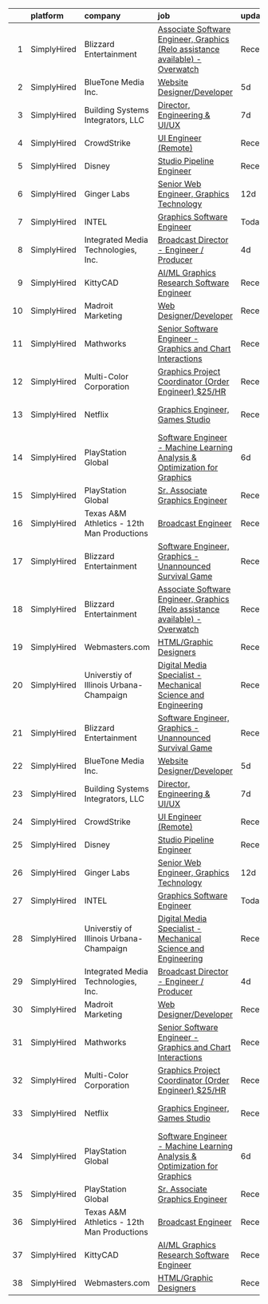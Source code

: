 

|    | platform    | company                                    | job                                                                                                                                                                                        | update_time   | location            |
|---:|:------------|:-------------------------------------------|:-------------------------------------------------------------------------------------------------------------------------------------------------------------------------------------------|:--------------|:--------------------|
|  1 | SimplyHired | Blizzard Entertainment                     | [Associate Software Engineer, Graphics (Relo assistance available) - Overwatch](https://www.simplyhired.com/job/JwATJeNSdxmGexly0zyfP4dg5tLfk1izCoBk20ZQiSi490-cxSHmGQ?q=graphic+engineer) | Recently      | Irvine, CA          |
|  2 | SimplyHired | BlueTone Media Inc.                        | [Website Designer/Developer](https://www.simplyhired.com/job/B2bQgoHlPA8JI8amW7hR7VAxetUjCEln6sL6j6CjRT708i-Zsf0aMA?q=graphic+engineer)                                                    | 5d            | Wilmington, NC      |
|  3 | SimplyHired | Building Systems Integrators, LLC          | [Director, Engineering & UI/UX](https://www.simplyhired.com/job/4mg4V-odvgF6hLn8598JjviA3cEgP9Yn1KMRr4GXEF75Kn_bgbhZcQ?q=graphic+engineer)                                                 | 7d            | Euless, TX          |
|  4 | SimplyHired | CrowdStrike                                | [UI Engineer (Remote)](https://www.simplyhired.com/job/iAoCyFQPg5Y2ELp3oq0omBdU2eD3t_w4v09zURveEbN3CczIywDvmA?q=graphic+engineer)                                                          | Recently      | Remote              |
|  5 | SimplyHired | Disney                                     | [Studio Pipeline Engineer](https://www.simplyhired.com/job/ryavIwEDGW2wlYKgC5hVx9fkhASJARIM__-Uzes2SqasljeraX5D3w?q=graphic+engineer)                                                      | Recently      | Glendale, CA        |
|  6 | SimplyHired | Ginger Labs                                | [Senior Web Engineer, Graphics Technology](https://www.simplyhired.com/job/wWgBYFLvPNtg9CiT3e8xssL31_5wW9vBz_WSHhDid0n455TTOyGTyA?q=graphic+engineer)                                      | 12d           | Remote              |
|  7 | SimplyHired | INTEL                                      | [Graphics Software Engineer](https://www.simplyhired.com/job/GL67YKa7coIo9AlurEjsxEYregoaKOHgG5CISK9z5CeuAjV5Yq50aQ?q=graphic+engineer)                                                    | Today         | Weimar, CA          |
|  8 | SimplyHired | Integrated Media Technologies, Inc.        | [Broadcast Director - Engineer / Producer](https://www.simplyhired.com/job/eRrFZ8tdInLEmf59fyGbKEJL_Fru4cTI8E_QOeuKYBIn8RvStVMhhA?q=graphic+engineer)                                      | 4d            | Los Angeles, CA     |
|  9 | SimplyHired | KittyCAD                                   | [AI/ML Graphics Research Software Engineer](https://www.simplyhired.com/job/BF5FjJGHuNQFzQz15Ehoohd2DZFeq8LmCeW744iB4EBGMgjzTwQELA?q=graphic+engineer)                                     | Recently      | Los Angeles, CA     |
| 10 | SimplyHired | Madroit Marketing                          | [Web Designer/Developer](https://www.simplyhired.com/job/2ECCZKv_yRidqYSoG3u4dtl6EIssDNlefGaCRzsDoIHb3JnxZOP6Lw?q=graphic+engineer)                                                        | Recently      | Remote              |
| 11 | SimplyHired | Mathworks                                  | [Senior Software Engineer - Graphics and Chart Interactions](https://www.simplyhired.com/job/1B4b94xmgKGMLTV8uiVi9GVcwtVP-R9wnLcJ0EpdiJWEeml_b0rVDg?q=graphic+engineer)                    | Recently      | Natick, MA          |
| 12 | SimplyHired | Multi-Color Corporation                    | [Graphics Project Coordinator (Order Engineer) $25/HR](https://www.simplyhired.com/job/kGFwnfC_AhTJF9VZ-bm_jePzVKG9eelS5TvrkpYPvxC7PLsV3WpzGA?q=graphic+engineer)                          | Recently      | Bowling Green, KY   |
| 13 | SimplyHired | Netflix                                    | [Graphics Engineer, Games Studio](https://www.simplyhired.com/job/R99sop4w15-z4eNYOl5e1cwgJA1OrxTWdlftBWBNpw8hEG9Vmc1eyw?q=graphic+engineer)                                               | Recently      | Los Angeles, CA     |
| 14 | SimplyHired | PlayStation Global                         | [Software Engineer - Machine Learning Analysis & Optimization for Graphics](https://www.simplyhired.com/job/W63Mo9gDjWeAAgXFR1oQbsXsf0ysO1XR_8Rl5d2f-T_tk1Kos9b2_g?q=graphic+engineer)     | 6d            | San Mateo, CA       |
| 15 | SimplyHired | PlayStation Global                         | [Sr. Associate Graphics Engineer](https://www.simplyhired.com/job/E0MApflob-lp_8iGGFXROERL51bcCO2s29rNMFqMkYqfw5j39WwfdQ?q=graphic+engineer)                                               | Recently      | San Mateo, CA       |
| 16 | SimplyHired | Texas A&M Athletics - 12th Man Productions | [Broadcast Engineer](https://www.simplyhired.com/job/FvqtjkPQOHFz7okHbknjuZGriHK1tUpOYJrYq7y5M_E_VlNyFcveLg?q=graphic+engineer)                                                            | Recently      | College Station, TX |
| 17 | SimplyHired | Blizzard Entertainment                     | [Software Engineer, Graphics - Unannounced Survival Game](https://www.simplyhired.com/job/NUK4mbBCRI5wIENh-DNnNuS2SQlef6skaQhhcWJ6Ry3dJh5-F1ZZSA?q=graphic+engineer)                       | Recently      | Irvine, CA          |
| 18 | SimplyHired | Blizzard Entertainment                     | [Associate Software Engineer, Graphics (Relo assistance available) - Overwatch](https://www.simplyhired.com/job/JwATJeNSdxmGexly0zyfP4dg5tLfk1izCoBk20ZQiSi490-cxSHmGQ?q=graphic+engineer) | Recently      | Irvine, CA          |
| 19 | SimplyHired | Webmasters.com                             | [HTML/Graphic Designers](https://www.simplyhired.com/job/1S2ki1F2e97xk1bn0P3q05lu3BQ0Tpk7KwB7Zii_z8pQmxmAAOWD5g?q=graphic+engineer)                                                        | Recently      | Tampa, FL           |
| 20 | SimplyHired | Universtiy of Illinois Urbana-Champaign    | [Digital Media Specialist - Mechanical Science and Engineering](https://www.simplyhired.com/job/YUJNHSH8H-tRAp-e5DyJFZoqDeKtxGCBDue_M6TNsRTaZjKcj6PL1A?q=graphic+engineer)                 | Recently      | Urbana, IL          |
| 21 | SimplyHired | Blizzard Entertainment                     | [Software Engineer, Graphics - Unannounced Survival Game](https://www.simplyhired.com/job/NUK4mbBCRI5wIENh-DNnNuS2SQlef6skaQhhcWJ6Ry3dJh5-F1ZZSA?q=graphic+engineer)                       | Recently      | Irvine, CA          |
| 22 | SimplyHired | BlueTone Media Inc.                        | [Website Designer/Developer](https://www.simplyhired.com/job/B2bQgoHlPA8JI8amW7hR7VAxetUjCEln6sL6j6CjRT708i-Zsf0aMA?q=graphic+engineer)                                                    | 5d            | Wilmington, NC      |
| 23 | SimplyHired | Building Systems Integrators, LLC          | [Director, Engineering & UI/UX](https://www.simplyhired.com/job/4mg4V-odvgF6hLn8598JjviA3cEgP9Yn1KMRr4GXEF75Kn_bgbhZcQ?q=graphic+engineer)                                                 | 7d            | Euless, TX          |
| 24 | SimplyHired | CrowdStrike                                | [UI Engineer (Remote)](https://www.simplyhired.com/job/iAoCyFQPg5Y2ELp3oq0omBdU2eD3t_w4v09zURveEbN3CczIywDvmA?q=graphic+engineer)                                                          | Recently      | Remote              |
| 25 | SimplyHired | Disney                                     | [Studio Pipeline Engineer](https://www.simplyhired.com/job/ryavIwEDGW2wlYKgC5hVx9fkhASJARIM__-Uzes2SqasljeraX5D3w?q=graphic+engineer)                                                      | Recently      | Glendale, CA        |
| 26 | SimplyHired | Ginger Labs                                | [Senior Web Engineer, Graphics Technology](https://www.simplyhired.com/job/wWgBYFLvPNtg9CiT3e8xssL31_5wW9vBz_WSHhDid0n455TTOyGTyA?q=graphic+engineer)                                      | 12d           | Remote              |
| 27 | SimplyHired | INTEL                                      | [Graphics Software Engineer](https://www.simplyhired.com/job/GL67YKa7coIo9AlurEjsxEYregoaKOHgG5CISK9z5CeuAjV5Yq50aQ?q=graphic+engineer)                                                    | Today         | Weimar, CA          |
| 28 | SimplyHired | Universtiy of Illinois Urbana-Champaign    | [Digital Media Specialist - Mechanical Science and Engineering](https://www.simplyhired.com/job/YUJNHSH8H-tRAp-e5DyJFZoqDeKtxGCBDue_M6TNsRTaZjKcj6PL1A?q=graphic+engineer)                 | Recently      | Urbana, IL          |
| 29 | SimplyHired | Integrated Media Technologies, Inc.        | [Broadcast Director - Engineer / Producer](https://www.simplyhired.com/job/eRrFZ8tdInLEmf59fyGbKEJL_Fru4cTI8E_QOeuKYBIn8RvStVMhhA?q=graphic+engineer)                                      | 4d            | Los Angeles, CA     |
| 30 | SimplyHired | Madroit Marketing                          | [Web Designer/Developer](https://www.simplyhired.com/job/2ECCZKv_yRidqYSoG3u4dtl6EIssDNlefGaCRzsDoIHb3JnxZOP6Lw?q=graphic+engineer)                                                        | Recently      | Remote              |
| 31 | SimplyHired | Mathworks                                  | [Senior Software Engineer - Graphics and Chart Interactions](https://www.simplyhired.com/job/1B4b94xmgKGMLTV8uiVi9GVcwtVP-R9wnLcJ0EpdiJWEeml_b0rVDg?q=graphic+engineer)                    | Recently      | Natick, MA          |
| 32 | SimplyHired | Multi-Color Corporation                    | [Graphics Project Coordinator (Order Engineer) $25/HR](https://www.simplyhired.com/job/kGFwnfC_AhTJF9VZ-bm_jePzVKG9eelS5TvrkpYPvxC7PLsV3WpzGA?q=graphic+engineer)                          | Recently      | Bowling Green, KY   |
| 33 | SimplyHired | Netflix                                    | [Graphics Engineer, Games Studio](https://www.simplyhired.com/job/R99sop4w15-z4eNYOl5e1cwgJA1OrxTWdlftBWBNpw8hEG9Vmc1eyw?q=graphic+engineer)                                               | Recently      | Los Angeles, CA     |
| 34 | SimplyHired | PlayStation Global                         | [Software Engineer - Machine Learning Analysis & Optimization for Graphics](https://www.simplyhired.com/job/W63Mo9gDjWeAAgXFR1oQbsXsf0ysO1XR_8Rl5d2f-T_tk1Kos9b2_g?q=graphic+engineer)     | 6d            | San Mateo, CA       |
| 35 | SimplyHired | PlayStation Global                         | [Sr. Associate Graphics Engineer](https://www.simplyhired.com/job/E0MApflob-lp_8iGGFXROERL51bcCO2s29rNMFqMkYqfw5j39WwfdQ?q=graphic+engineer)                                               | Recently      | San Mateo, CA       |
| 36 | SimplyHired | Texas A&M Athletics - 12th Man Productions | [Broadcast Engineer](https://www.simplyhired.com/job/FvqtjkPQOHFz7okHbknjuZGriHK1tUpOYJrYq7y5M_E_VlNyFcveLg?q=graphic+engineer)                                                            | Recently      | College Station, TX |
| 37 | SimplyHired | KittyCAD                                   | [AI/ML Graphics Research Software Engineer](https://www.simplyhired.com/job/BF5FjJGHuNQFzQz15Ehoohd2DZFeq8LmCeW744iB4EBGMgjzTwQELA?q=graphic+engineer)                                     | Recently      | Los Angeles, CA     |
| 38 | SimplyHired | Webmasters.com                             | [HTML/Graphic Designers](https://www.simplyhired.com/job/1S2ki1F2e97xk1bn0P3q05lu3BQ0Tpk7KwB7Zii_z8pQmxmAAOWD5g?q=graphic+engineer)                                                        | Recently      | Tampa, FL           |